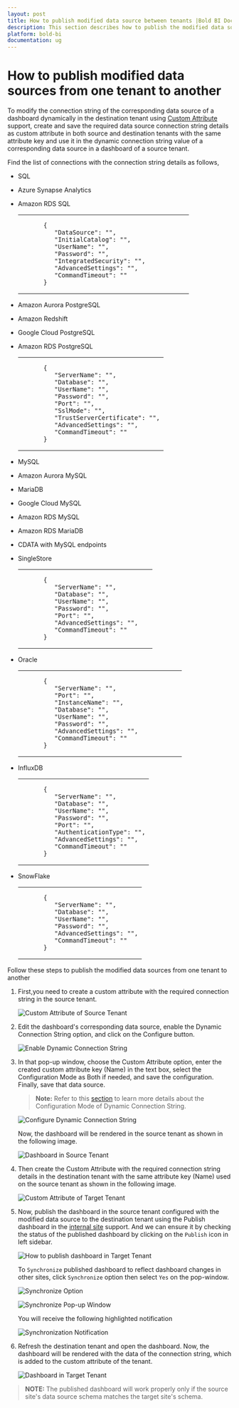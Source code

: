 ```yaml
---
layout: post
title: How to publish modified data source between tenants |Bold BI Docs
description: This section describes how to publish the modified data sources from one tenant in to different tenant in your on-premise application using Bold BI software.
platform: bold-bi
documentation: ug
---
```


# How to publish modified data sources from one tenant to another

To modify the connection string of the corresponding data source of a dashboard dynamically in the destination tenant using [Custom Attribute](https://help.boldbi.com/embedded-bi/working-with-data-source/configuring-custom-attribute/#site-level-attribute) support, create and save the required data source connection string details as custom attribute in both source and destination tenants with the same attribute key and use it in the dynamic connection string value of a corresponding data source in a dashboard of a source tenant.

Find the list of connections with the connection string details as follows,

* SQL
* Azure Synapse Analytics
* Amazon RDS SQL
   <table>
   <tr><td>               
                
            {
               "DataSource": "",
               "InitialCatalog": "",               
               "UserName": "",
               "Password": "",
               "IntegratedSecurity": "",
               "AdvancedSettings": "",
               "CommandTimeout": ""
            }
   </td></tr>
   </table>

* Amazon Aurora PostgreSQL
* Amazon Redshift
* Google Cloud PostgreSQL
* Amazon RDS PostgreSQL
   <table>
   <tr><td>           
                
            {
               "ServerName": "",
               "Database": "",
               "UserName": "",
               "Password": "",
               "Port": "",
               "SslMode": "",
               "TrustServerCertificate": "",
               "AdvancedSettings": "",
               "CommandTimeout": ""
            }
   </td></tr>
   </table>

* MySQL
* Amazon Aurora MySQL
* MariaDB
* Google Cloud MySQL
* Amazon RDS MySQL
* Amazon RDS MariaDB
* CDATA with MySQL endpoints
* SingleStore
   <table>
   <tr><td>               
                
            {
               "ServerName": "",
               "Database": "",
               "UserName": "",
               "Password": "",
               "Port": "",               
               "AdvancedSettings": "",
               "CommandTimeout": ""
            }
   </td></tr>
   </table>

* Oracle 
   <table>
   <tr><td>               
                
            {
               "ServerName": "",                 
               "Port": "",
               "InstanceName": "",
               "Database": "",
               "UserName": "",
               "Password": "",
               "AdvancedSettings": "",
               "CommandTimeout": ""
            }
   </td></tr>
   </table>

* InfluxDB
   <table>
   <tr><td>               
                
            {
               "ServerName": "",
               "Database": "",
               "UserName": "",
               "Password": "",
               "Port": "",
               "AuthenticationType": "",
               "AdvancedSettings": "",
               "CommandTimeout": ""
            }
   </td></tr>
   </table>

* SnowFlake
   <table>
   <tr><td>               
                
            {
               "ServerName": "",
               "Database": "",
               "UserName": "",
               "Password": "",
               "AdvancedSettings": "",
               "CommandTimeout": ""
            }
   </td></tr>
   </table>

Follow these steps to publish the modified data sources from one tenant to another

1. First,you need to create a custom attribute with the required connection string in the source tenant.

   ![Custom Attribute of Source Tenant](/bold-bi-docs/bold-bi-docs/static/assets/embedded/faq/images/custom-attribute-of-source-tenant.png)

2. Edit the dashboard's corresponding data source, enable the Dynamic Connection String option, and click on the Configure button. 
  
   ![Enable Dynamic Connection String](/bold-bi-docs/bold-bi-docs/static/assets/embedded/faq/images/enable-dynamic-connectionstring.png)

3. In that pop-up window, choose the Custom Attribute option, enter the created custom attribute key (Name) in the text box, select the Configuration Mode as Both if needed, and save the configuration. Finally, save that data source. 

   >**Note:** Refer to this [section](https://help.boldbi.com/embedded-bi/iframe-based/dynamic-connection-string/#how-to-configure-the-api-details-for-a-data-source) to learn more details about the Configuration Mode of Dynamic Connection String.

   ![Configure Dynamic Connection String](/bold-bi-docs/bold-bi-docs/static/assets/embedded/faq/images/configure-dynamic-connectionstring.png)

   Now, the dashboard will be rendered in the source tenant as shown in the following image.

   ![Dashboard in Source Tenant](/bold-bi-docs/bold-bi-docs/static/assets/embedded/faq/images/dashboard-in-source-tenant.png) 

4. Then create the Custom Attribute with the required connection string details in the destination tenant with the same attribute key (Name) used on the source tenant as shown in the following image. 

   ![Custom Attribute of Target Tenant](/bold-bi-docs/bold-bi-docs/static/assets/embedded/faq/images/custom-attribute-of-target-tenant.png) 

5. Now, publish the dashboard in the source tenant configured with the modified data source to the destination tenant using the Publish dashboard in the [internal site](https://help.boldbi.com/embedded-bi/managing-resources/manage-dashboards/publish-dashboards/#internal-site) support. And we can ensure it by checking the status of the published dashboard by clicking on the `Publish` icon in left sidebar.
  
   ![How to publish dashboard in Target Tenant](/bold-bi-docs/bold-bi-docs/static/assets/embedded/faq/images/publish-dashboard-in-target-tenant.png)

   To `Synchronize` published dashboard to reflect dashboard changes in other sites, click `Synchronize` option then select `Yes` on the pop-window.

   ![Synchronize Option](/bold-bi-docs/bold-bi-docs/static/assets/embedded/faq/images/synchronize-option.png)

   ![Synchronize Pop-up Window](/bold-bi-docs/bold-bi-docs/static/assets/embedded/faq/images/synchronize-pop-up.png)

   You will receive the following highlighted notification

   ![Synchronization Notification](/bold-bi-docs/bold-bi-docs/static/assets/embedded/faq/images/synchronized-notification.png)
 
6. Refresh the destination tenant and open the dashboard. Now, the dashboard will be rendered with the data of the connection string, which is added to the custom attribute of the tenant.

   ![Dashboard in Target Tenant](/bold-bi-docs/bold-bi-docs/static/assets/embedded/faq/images/dashboard-in-target-tenant.png)

>**NOTE:** The published dashboard will work properly only if the source site's data source schema matches the target site's schema.
